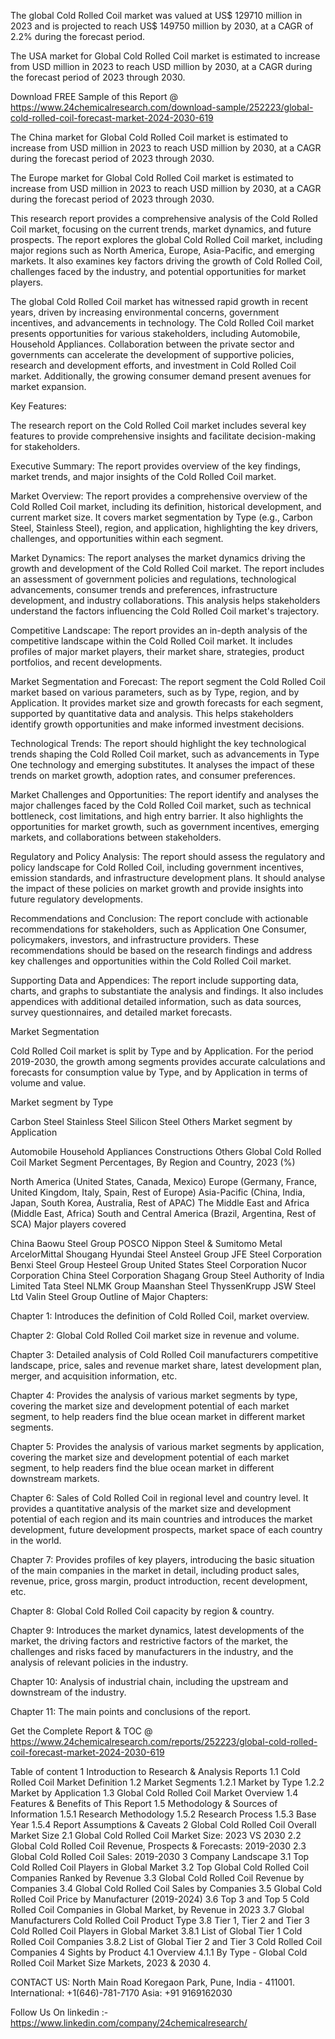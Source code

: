 The global Cold Rolled Coil market was valued at US$ 129710 million in 2023 and is projected to reach US$ 149750 million by 2030, at a CAGR of 2.2% during the forecast period.

The USA market for Global Cold Rolled Coil market is estimated to increase from USD million in 2023 to reach USD million by 2030, at a CAGR during the forecast period of 2023 through 2030.

Download FREE Sample of this Report @ https://www.24chemicalresearch.com/download-sample/252223/global-cold-rolled-coil-forecast-market-2024-2030-619

The China market for Global Cold Rolled Coil market is estimated to increase from USD million in 2023 to reach USD million by 2030, at a CAGR during the forecast period of 2023 through 2030.

The Europe market for Global Cold Rolled Coil market is estimated to increase from USD million in 2023 to reach USD million by 2030, at a CAGR during the forecast period of 2023 through 2030.

This research report provides a comprehensive analysis of the Cold Rolled Coil market, focusing on the current trends, market dynamics, and future prospects. The report explores the global Cold Rolled Coil market, including major regions such as North America, Europe, Asia-Pacific, and emerging markets. It also examines key factors driving the growth of Cold Rolled Coil, challenges faced by the industry, and potential opportunities for market players.

The global Cold Rolled Coil market has witnessed rapid growth in recent years, driven by increasing environmental concerns, government incentives, and advancements in technology. The Cold Rolled Coil market presents opportunities for various stakeholders, including Automobile, Household Appliances. Collaboration between the private sector and governments can accelerate the development of supportive policies, research and development efforts, and investment in Cold Rolled Coil market. Additionally, the growing consumer demand present avenues for market expansion.

Key Features:

The research report on the Cold Rolled Coil market includes several key features to provide comprehensive insights and facilitate decision-making for stakeholders.

Executive Summary: The report provides overview of the key findings, market trends, and major insights of the Cold Rolled Coil market.

Market Overview: The report provides a comprehensive overview of the Cold Rolled Coil market, including its definition, historical development, and current market size. It covers market segmentation by Type (e.g., Carbon Steel, Stainless Steel), region, and application, highlighting the key drivers, challenges, and opportunities within each segment.

Market Dynamics: The report analyses the market dynamics driving the growth and development of the Cold Rolled Coil market. The report includes an assessment of government policies and regulations, technological advancements, consumer trends and preferences, infrastructure development, and industry collaborations. This analysis helps stakeholders understand the factors influencing the Cold Rolled Coil market's trajectory.

Competitive Landscape: The report provides an in-depth analysis of the competitive landscape within the Cold Rolled Coil market. It includes profiles of major market players, their market share, strategies, product portfolios, and recent developments.

Market Segmentation and Forecast: The report segment the Cold Rolled Coil market based on various parameters, such as by Type, region, and by Application. It provides market size and growth forecasts for each segment, supported by quantitative data and analysis. This helps stakeholders identify growth opportunities and make informed investment decisions.

Technological Trends: The report should highlight the key technological trends shaping the Cold Rolled Coil market, such as advancements in Type One technology and emerging substitutes. It analyses the impact of these trends on market growth, adoption rates, and consumer preferences.

Market Challenges and Opportunities: The report identify and analyses the major challenges faced by the Cold Rolled Coil market, such as technical bottleneck, cost limitations, and high entry barrier. It also highlights the opportunities for market growth, such as government incentives, emerging markets, and collaborations between stakeholders.

Regulatory and Policy Analysis: The report should assess the regulatory and policy landscape for Cold Rolled Coil, including government incentives, emission standards, and infrastructure development plans. It should analyse the impact of these policies on market growth and provide insights into future regulatory developments.

Recommendations and Conclusion: The report conclude with actionable recommendations for stakeholders, such as Application One Consumer, policymakers, investors, and infrastructure providers. These recommendations should be based on the research findings and address key challenges and opportunities within the Cold Rolled Coil market.

Supporting Data and Appendices: The report include supporting data, charts, and graphs to substantiate the analysis and findings. It also includes appendices with additional detailed information, such as data sources, survey questionnaires, and detailed market forecasts.

Market Segmentation

Cold Rolled Coil market is split by Type and by Application. For the period 2019-2030, the growth among segments provides accurate calculations and forecasts for consumption value by Type, and by Application in terms of volume and value.

Market segment by Type

Carbon Steel
Stainless Steel
Silicon Steel
Others
Market segment by Application

Automobile
Household Appliances
Constructions
Others
Global Cold Rolled Coil Market Segment Percentages, By Region and Country, 2023 (%)

North America (United States, Canada, Mexico)
Europe (Germany, France, United Kingdom, Italy, Spain, Rest of Europe)
Asia-Pacific (China, India, Japan, South Korea, Australia, Rest of APAC)
The Middle East and Africa (Middle East, Africa)
South and Central America (Brazil, Argentina, Rest of SCA)
Major players covered

China Baowu Steel Group
POSCO
Nippon Steel & Sumitomo Metal
ArcelorMittal
Shougang
Hyundai Steel
Ansteel Group
JFE Steel Corporation
Benxi Steel Group
Hesteel Group
United States Steel Corporation
Nucor Corporation
China Steel Corporation
Shagang Group
Steel Authority of India Limited
Tata Steel
NLMK Group
Maanshan Steel
ThyssenKrupp
JSW Steel Ltd
Valin Steel Group
Outline of Major Chapters:

Chapter 1: Introduces the definition of Cold Rolled Coil, market overview.

Chapter 2: Global Cold Rolled Coil market size in revenue and volume.

Chapter 3: Detailed analysis of Cold Rolled Coil manufacturers competitive landscape, price, sales and revenue market share, latest development plan, merger, and acquisition information, etc.

Chapter 4: Provides the analysis of various market segments by type, covering the market size and development potential of each market segment, to help readers find the blue ocean market in different market segments.

Chapter 5: Provides the analysis of various market segments by application, covering the market size and development potential of each market segment, to help readers find the blue ocean market in different downstream markets.

Chapter 6: Sales of Cold Rolled Coil in regional level and country level. It provides a quantitative analysis of the market size and development potential of each region and its main countries and introduces the market development, future development prospects, market space of each country in the world.

Chapter 7: Provides profiles of key players, introducing the basic situation of the main companies in the market in detail, including product sales, revenue, price, gross margin, product introduction, recent development, etc.

Chapter 8: Global Cold Rolled Coil capacity by region & country.

Chapter 9: Introduces the market dynamics, latest developments of the market, the driving factors and restrictive factors of the market, the challenges and risks faced by manufacturers in the industry, and the analysis of relevant policies in the industry.

Chapter 10: Analysis of industrial chain, including the upstream and downstream of the industry.

Chapter 11: The main points and conclusions of the report.

Get the Complete Report & TOC @ https://www.24chemicalresearch.com/reports/252223/global-cold-rolled-coil-forecast-market-2024-2030-619

Table of content
1 Introduction to Research & Analysis Reports
1.1 Cold Rolled Coil Market Definition
1.2 Market Segments
1.2.1 Market by Type
1.2.2 Market by Application
1.3 Global Cold Rolled Coil Market Overview
1.4 Features & Benefits of This Report
1.5 Methodology & Sources of Information
1.5.1 Research Methodology
1.5.2 Research Process
1.5.3 Base Year
1.5.4 Report Assumptions & Caveats
2 Global Cold Rolled Coil Overall Market Size
2.1 Global Cold Rolled Coil Market Size: 2023 VS 2030
2.2 Global Cold Rolled Coil Revenue, Prospects & Forecasts: 2019-2030
2.3 Global Cold Rolled Coil Sales: 2019-2030
3 Company Landscape
3.1 Top Cold Rolled Coil Players in Global Market
3.2 Top Global Cold Rolled Coil Companies Ranked by Revenue
3.3 Global Cold Rolled Coil Revenue by Companies
3.4 Global Cold Rolled Coil Sales by Companies
3.5 Global Cold Rolled Coil Price by Manufacturer (2019-2024)
3.6 Top 3 and Top 5 Cold Rolled Coil Companies in Global Market, by Revenue in 2023
3.7 Global Manufacturers Cold Rolled Coil Product Type
3.8 Tier 1, Tier 2 and Tier 3 Cold Rolled Coil Players in Global Market
3.8.1 List of Global Tier 1 Cold Rolled Coil Companies
3.8.2 List of Global Tier 2 and Tier 3 Cold Rolled Coil Companies
4 Sights by Product
4.1 Overview
4.1.1 By Type - Global Cold Rolled Coil Market Size Markets, 2023 & 2030
4.

CONTACT US:
North Main Road Koregaon Park, Pune, India - 411001.
International: +1(646)-781-7170
Asia: +91 9169162030

Follow Us On linkedin :- https://www.linkedin.com/company/24chemicalresearch/
